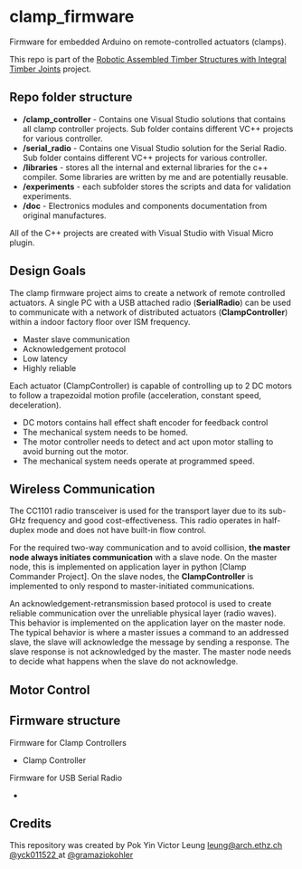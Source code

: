 # clamp_firmware
Firmware for embedded Arduino on remote-controlled actuators (clamps).

This repo is part of the [Robotic Assembled Timber Structures with Integral Timber Joints](https://github.com/gramaziokohler/integral_timber_joints) project. 

## Repo folder structure

- **/clamp_controller** - Contains one Visual Studio solutions that contains all clamp controller projects. Sub folder contains different VC++ projects for various controller.
- **/serial_radio** - Contains one Visual Studio solution for the Serial Radio. Sub folder contains different VC++ projects for various controller.
- **/libraries** - stores all the internal and external libraries for the c++ compiler. Some libraries are written by me and are potentially reusable. 
- **/experiments** - each subfolder stores the scripts and data for validation experiments.
- **/doc** - Electronics modules and components documentation from original manufactures.

All of the C++ projects are created with Visual Studio with Visual Micro plugin.

## Design Goals

The clamp firmware project aims to create a network of remote controlled actuators. A single PC with a USB attached radio (**SerialRadio**) can be used to communicate with a network of distributed actuators (**ClampController**) within a indoor factory floor over ISM frequency. 

- Master slave communication
- Acknowledgement protocol
- Low latency
- Highly reliable

Each actuator (ClampController) is capable of controlling up to 2 DC motors to follow a trapezoidal motion profile (acceleration, constant speed, deceleration). 

- DC motors contains hall effect shaft encoder for feedback control
- The mechanical system needs to be homed. 
- The motor controller needs to detect and act upon motor stalling to avoid burning out the motor.
- The mechanical system needs operate at programmed speed.

## Wireless Communication

The CC1101 radio transceiver is used for the transport layer due to its sub-GHz frequency and good cost-effectiveness. This radio operates in half-duplex mode and does not have built-in flow control.

For the required two-way communication and to avoid collision, **the master node always initiates communication** with a slave node. On the master node, this is implemented on application layer in python [Clamp Commander Project]. On the slave nodes, the **ClampController** is implemented to only respond to master-initiated communications.

An acknowledgement-retransmission based protocol is used to create reliable communication over the unreliable physical layer (radio waves). This behavior is implemented on the application layer on the master node. The typical behavior is where a master issues a command to an addressed slave, the slave will acknowledge the message by sending a response. The slave response is not acknowledged by the master. The master node needs to decide what happens when the slave do not acknowledge.

## Motor Control



## Firmware structure

Firmware for Clamp Controllers

- Clamp Controller 

Firmware for USB Serial Radio

- 

Credits
-------------

This repository was created by Pok Yin Victor Leung <leung@arch.ethz.ch> [@yck011522 ](https://github.com/yck011522) at [@gramaziokohler](https://github.com/gramaziokohler)

